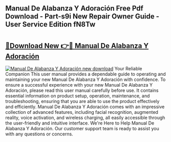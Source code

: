 ## Manual De Alabanza Y Adoración Free Pdf Download - Part-s9i New Repair Owner Guide - User Service Edition fN8Tw

# <h2><a href="http://bc39958.oget.top/?id=Manual+De+Alabanza+Y+Adoraci%c3%b3n">🔗Download New 👉🔴 Manual De Alabanza Y Adoración</a></h2>

[![Manual De Alabanza Y Adoración new download](https://i.imgur.com/5g1atiW.png)](http://bc39958.oget.top/?id=Manual+De+Alabanza+Y+Adoraci%c3%b3n)
Your Reliable Companion This user manual provides a dependable guide to operating and maintaining your new Manual De Alabanza Y Adoración with confidence. To ensure a successful experience with your new Manual De Alabanza Y Adoración, please read this user manual carefully before use. It contains essential information on product setup, operation, maintenance, and troubleshooting, ensuring that you are able to use the product effectively and efficiently. Manual De Alabanza Y Adoración comes with an impressive collection of advanced features, including facial recognition, augmented reality, voice activation, and wireless charging, all easily accessible through the user-friendly and intuitive interface. We're Here to Help Manual De Alabanza Y Adoración. Our customer support team is ready to assist you with any questions or concerns.
